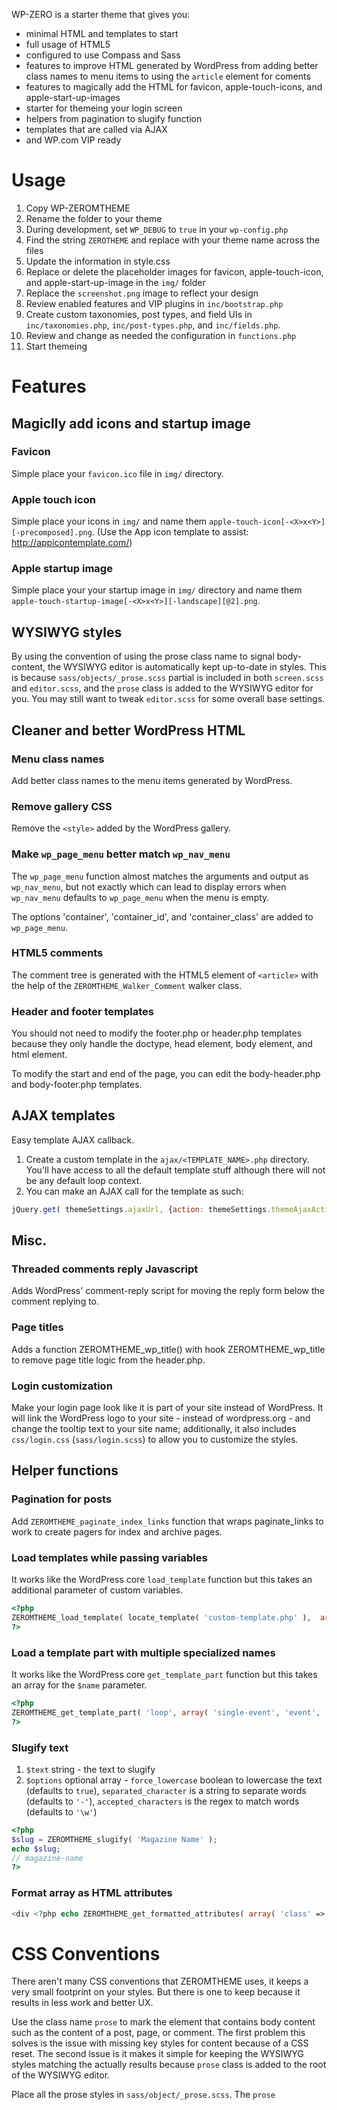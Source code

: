
WP-ZERO is a starter theme that gives you:

* minimal HTML and templates to start
* full usage of HTML5
* configured to use Compass and Sass
* features to improve HTML generated by WordPress from adding better class names to menu items to using the ```article``` element for coments
* features to magically add the HTML for favicon, apple-touch-icons, and apple-start-up-images
* starter for themeing your login screen
* helpers from pagination to slugify function
* templates that are called via AJAX
* and WP.com VIP ready 

# Usage #

1. Copy WP-ZEROMTHEME
2. Rename the folder to your theme
3. During development, set ```WP_DEBUG``` to ```true``` in your ```wp-config.php```
3. Find the string ```ZEROTHEME``` and replace with your theme name across the files
4. Update the information in style.css
5. Replace or delete the placeholder images for favicon, apple-touch-icon, and apple-start-up-image in the ```img/``` folder
6. Replace the ```screenshot.png``` image to reflect your design
7. Review enabled features and VIP plugins in ```inc/bootstrap.php```
8. Create custom taxonomies, post types, and field UIs in ```inc/taxonomies.php```, ```inc/post-types.php```, and ```inc/fields.php```.
9. Review and change as needed the configuration in ```functions.php```
10. Start themeing

# Features #

## Magiclly add icons and startup image ##

### Favicon ###
Simple place your ```favicon.ico``` file in ```img/``` directory.

### Apple touch icon ###
Simple place your icons in ```img/``` and name them ```apple-touch-icon[-<X>x<Y>][-precomposed].png```. (Use the App icon template to assist: http://appicontemplate.com/)

### Apple startup image ###
Simple place your your startup image in ```img/``` directory and name them ```apple-touch-startup-image[-<X>x<Y>][-landscape][@2].png```.

## WYSIWYG styles ##
By using the convention of using the prose class name to signal body-content, the WYSIWYG editor is automatically kept up-to-date in styles.
This is because ```sass/objects/_prose.scss``` partial is included in both ```screen.scss``` and ```editor.scss```, and the ```prose``` class is added to the WYSIWYG editor for you. You may still want to tweak ```editor.scss``` for some overall base settings.


## Cleaner and better WordPress HTML ###

### Menu class names ###
Add better class names to the menu items generated by WordPress.

### Remove gallery CSS ###
Remove the ```<style>``` added by the WordPress gallery.

### Make ```wp_page_menu``` better match ```wp_nav_menu``` ###
The ```wp_page_menu``` function almost matches the arguments and output as ```wp_nav_menu```, but not exactly which 
can lead to display errors when ```wp_nav_menu``` defaults to ```wp_page_menu``` when the menu is empty.

The options 'container', 'container_id', and 'container_class' are added to ```wp_page_menu```.

### HTML5 comments ###
The comment tree is generated with the HTML5 element of ```<article>``` with the help of the ```ZEROMTHEME_Walker_Comment``` walker class.

### Header and footer templates ###
You should not need to modify the footer.php or header.php templates because they only handle the doctype, head element, body element, and html element.

To modify the start and end of the page, you can edit the body-header.php and body-footer.php templates.



## AJAX templates ##
Easy template AJAX callback.

1. Create a custom template in the ```ajax/<TEMPLATE_NAME>.php``` directory. You'll have access to all the default template stuff although there will not be any default loop context.
2. You can make an AJAX call for the template as such:

```javascript
jQuery.get( themeSettings.ajaxUrl, {action: themeSettings.themeAjaxAction, template: 'TEMPLATE_NAME'}, function( data, textStatus ){}, 'html' );
```

## Misc. ##

### Threaded comments reply Javascript ###
Adds WordPress' comment-reply script for moving the reply form below the comment replying to.


### Page titles ###
Adds a function ZEROMTHEME_wp_title() with hook ZEROMTHEME_wp_title to remove page title logic from the header.php.

### Login customization ###
Make your login page look like it is part of your site instead of WordPress. It will link the WordPress logo to your site - instead of wordpress.org - and change the tooltip text to your site name; additionally, it also includes ```css/login.css``` (```sass/login.scss```) to allow you to customize the styles.



## Helper functions ##

### Pagination for posts ###
Add ```ZEROMTHEME_paginate_index_links``` function that wraps paginate_links to work to create pagers for index and archive pages.

### Load templates while passing variables ###

It works like the WordPress core ```load_template``` function but this takes an additional parameter of custom variables.

```php
<?php
ZEROMTHEME_load_template( locate_template( 'custom-template.php' ),  array( 'foo' => 'The value for the $foo var in the template' ) );
?>
```


### Load a template part with multiple specialized names  ###

It works like the WordPress core ```get_template_part``` function but this takes an array for the ```$name``` parameter.

```php
<?php
ZEROMTHEME_get_template_part( 'loop', array( 'single-event', 'event', 'single' ) );
?>
```

### Slugify text ###

1. ```$text``` string - the text to slugify
2. ```$options``` optional array - ```force_lowercase``` boolean to lowercase the text (defaults to ```true```), ```separated_character``` is a string to separate words (defaults to ```'-'```), ```accepted_characters``` is the regex to match words (defaults to ```'\w'```)

```php
<?php
$slug = ZEROMTHEME_slugify( 'Magazine Name' );
echo $slug;
// magazine-name
?>
```

### Format array as HTML attributes ###

```php
<div <?php echo ZEROMTHEME_get_formatted_attributes( array( 'class' => array('first', 'push1', 'span3'), 'id' => 'album', 'data-name' => 'french' ) ); ?>>
```




# CSS Conventions #

There aren't many CSS conventions that ZEROMTHEME uses, it keeps a very small footprint on your styles. But there is one
to keep because it results in less work and better UX.

Use the class name ```prose``` to mark the element that contains body content such as the content of a post, page, or comment.
The first problem this solves is the issue with missing key styles for content because of a CSS reset.
The second issue is it makes it simple for keeping the WYSIWYG styles matching the actually results because ```prose```
class is added to the root of the WYSIWYG editor.

Place all the prose styles in ```sass/object/_prose.scss```. The ```prose```






